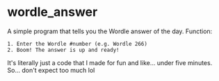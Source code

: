 # wordle_answer
A simple program that tells you the Wordle answer of the day.
Function:
```
1. Enter the Wordle #number (e.g. Wordle 266)
2. Boom! The answer is up and ready!
```
It's literally just a code that I made for fun and like... under five minutes.
So... don't expect too much lol
